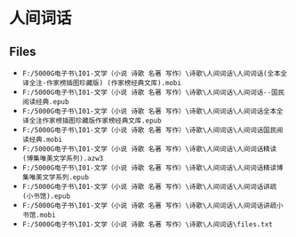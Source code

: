 # 人间词话

## Files

- `F:/5000G电子书\I01-文学（小说 诗歌 名著 写作）\诗歌\人间词话\人间词话(全本全译全注·作家榜插图珍藏版) (作家榜经典文库).mobi`
- `F:/5000G电子书\I01-文学（小说 诗歌 名著 写作）\诗歌\人间词话\人间词话--国民阅读经典.epub`
- `F:/5000G电子书\I01-文学（小说 诗歌 名著 写作）\诗歌\人间词话\人间词话全本全译全注作家榜插图珍藏版作家榜经典文库.epub`
- `F:/5000G电子书\I01-文学（小说 诗歌 名著 写作）\诗歌\人间词话\人间词话国民阅读经典.mobi`
- `F:/5000G电子书\I01-文学（小说 诗歌 名著 写作）\诗歌\人间词话\人间词话精读 (博集唯美文学系列).azw3`
- `F:/5000G电子书\I01-文学（小说 诗歌 名著 写作）\诗歌\人间词话\人间词话精读博集唯美文学系列.epub`
- `F:/5000G电子书\I01-文学（小说 诗歌 名著 写作）\诗歌\人间词话\人间词话讲疏 (小书馆).epub`
- `F:/5000G电子书\I01-文学（小说 诗歌 名著 写作）\诗歌\人间词话\人间词话讲疏小书馆.mobi`
- `F:/5000G电子书\I01-文学（小说 诗歌 名著 写作）\诗歌\人间词话\files.txt`
